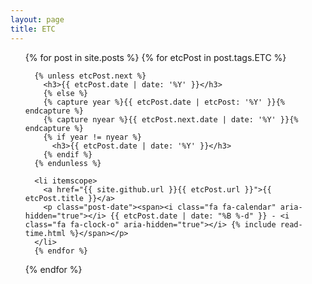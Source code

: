 ```yaml
---
layout: page
title: ETC
---
```


<ul class="posts">
  {% for post in site.posts %}
    {% for etcPost in post.tags.ETC %}

      {% unless etcPost.next %}
        <h3>{{ etcPost.date | date: '%Y' }}</h3>
        {% else %}
        {% capture year %}{{ etcPost.date | etcPost: '%Y' }}{% endcapture %}
        {% capture nyear %}{{ etcPost.next.date | date: '%Y' }}{% endcapture %}
        {% if year != nyear %}
          <h3>{{ etcPost.date | date: '%Y' }}</h3>
        {% endif %}
      {% endunless %}

      <li itemscope>
        <a href="{{ site.github.url }}{{ etcPost.url }}">{{ etcPost.title }}</a>
        <p class="post-date"><span><i class="fa fa-calendar" aria-hidden="true"></i> {{ etcPost.date | date: "%B %-d" }} - <i class="fa fa-clock-o" aria-hidden="true"></i> {% include read-time.html %}</span></p>
      </li>
      {% endfor %}
  {% endfor %}
</ul>
